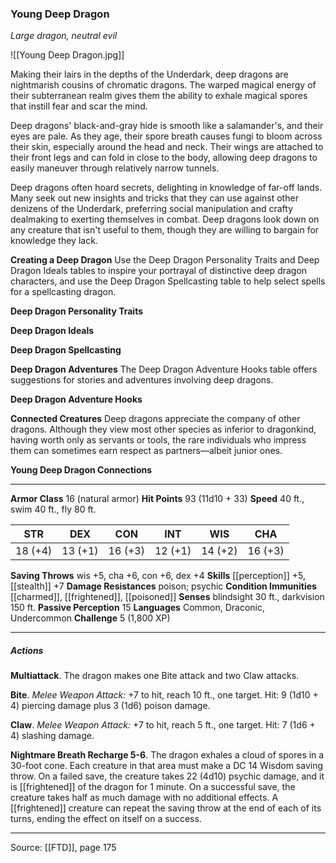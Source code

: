 ### Young Deep Dragon
_Large dragon, neutral evil_

![[Young Deep Dragon.jpg]]

Making their lairs in the depths of the Underdark, deep dragons are nightmarish cousins of chromatic dragons. The warped magical energy of their subterranean realm gives them the ability to exhale magical spores that instill fear and scar the mind.

Deep dragons' black-and-gray hide is smooth like a salamander's, and their eyes are pale. As they age, their spore breath causes fungi to bloom across their skin, especially around the head and neck. Their wings are attached to their front legs and can fold in close to the body, allowing deep dragons to easily maneuver through relatively narrow tunnels.

Deep dragons often hoard secrets, delighting in knowledge of far-off lands. Many seek out new insights and tricks that they can use against other denizens of the Underdark, preferring social manipulation and crafty dealmaking to exerting themselves in combat. Deep dragons look down on any creature that isn't useful to them, though they are willing to bargain for knowledge they lack.


**Creating a Deep Dragon** Use the Deep Dragon Personality Traits and Deep Dragon Ideals tables to inspire your portrayal of distinctive deep dragon characters, and use the Deep Dragon Spellcasting table to help select spells for a spellcasting dragon.

**Deep Dragon Personality Traits** 


**Deep Dragon Ideals** 


**Deep Dragon Spellcasting** 



**Deep Dragon Adventures** The Deep Dragon Adventure Hooks table offers suggestions for stories and adventures involving deep dragons.

**Deep Dragon Adventure Hooks** 


**Connected Creatures** Deep dragons appreciate the company of other dragons. Although they view most other species as inferior to dragonkind, having worth only as servants or tools, the rare individuals who impress them can sometimes earn respect as partners—albeit junior ones.


**Young Deep Dragon Connections** 






---

**Armor Class** 16 (natural armor)
**Hit Points** 93 (11d10 + 33)
**Speed** 40 ft., swim 40 ft., fly 80 ft.

| STR     | DEX     | CON     | INT     | WIS     | CHA     |
|---------|---------|---------|---------|---------|---------|
| 18 (+4) | 13 (+1) | 16 (+3) | 12 (+1) | 14 (+2) | 16 (+3) |

**Saving Throws** wis +5, cha +6, con +6, dex +4
**Skills** [[perception]] +5, [[stealth]] +7
**Damage Resistances** poison; psychic
**Condition Immunities** [[charmed]], [[frightened]], [[poisoned]]
**Senses** blindsight 30 ft., darkvision 150 ft.
**Passive Perception** 15
**Languages** Common, Draconic, Undercommon
**Challenge** 5 (1,800 XP)

---

##### Actions
**Multiattack**. The dragon makes one Bite attack and two Claw attacks.

**Bite**. _Melee Weapon Attack:_ +7 to hit, reach 10 ft., one target. Hit: 9 (1d10 + 4) piercing damage plus 3 (1d6) poison damage.

**Claw**. _Melee Weapon Attack:_ +7 to hit, reach 5 ft., one target. Hit: 7 (1d6 + 4) slashing damage.

**Nightmare Breath Recharge 5-6**. The dragon exhales a cloud of spores in a 30-foot cone. Each creature in that area must make a DC 14 Wisdom saving throw. On a failed save, the creature takes 22 (4d10) psychic damage, and it is [[frightened]] of the dragon for 1 minute. On a successful save, the creature takes half as much damage with no additional effects. A [[frightened]] creature can repeat the saving throw at the end of each of its turns, ending the effect on itself on a success.


---

Source: [[FTD]], page 175